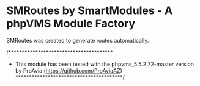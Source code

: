# SMRoutes by SmartModules - A phpVMS Module Factory
SMRoutes was created to generate routes automatically. 

/***************************************
* This module has been tested with the phpvms_5.5.2.72-master version by ProAvia (https://github.com/ProAviaAZ)
****************************************/

